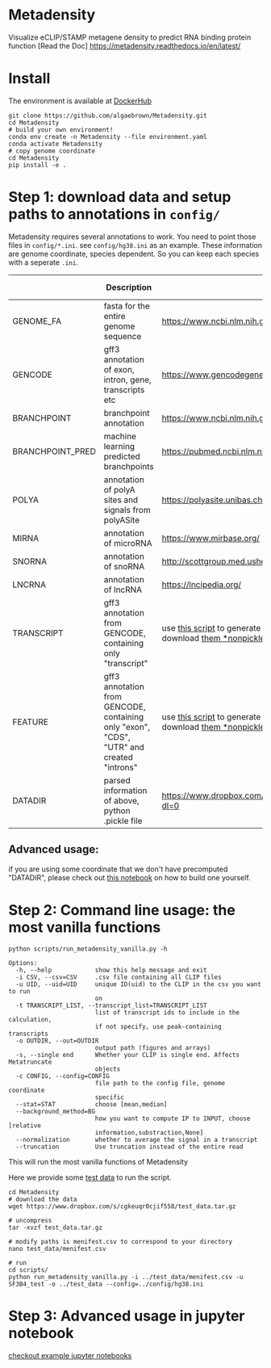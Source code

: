 # Metadensity
Visualize eCLIP/STAMP metagene density to predict RNA binding protein function
[Read the Doc] https://metadensity.readthedocs.io/en/latest/

# Install
The environment is available at [DockerHub](https://hub.docker.com/repository/docker/algaebrown/metadensity)
```
git clone https://github.com/algaebrown/Metadensity.git
cd Metadensity
# build your own environment!
conda env create -n Metadensity --file environment.yaml
conda activate Metadensity
# copy genome coordinate
cd Metadensity
pip install -e .
```
# Step 1: download data and setup paths to annotations in `config/`
Metadensity requires several annotations to work. You need to point those files in `config/*.ini`. see `config/hg38.ini` as an example.
These information are genome coordinate, species dependent. So you can keep each species with a seperate `.ini`.

|                  | Description                                                                              | Link to download                                                                            | Essential to run |
|------------------|------------------------------------------------------------------------------------------|---------------------------------------------------------------------------------------------|------------------|
| GENOME_FA        | fasta for the entire genome sequence                                                     | https://www.ncbi.nlm.nih.gov/genome/guide/human/                                            | YES              |
| GENCODE          | gff3 annotation of exon, intron, gene, transcripts etc                                   | https://www.gencodegenes.org/human/                                                         | YES              |
| BRANCHPOINT      | branchpoint annotation                                                                   | https://www.ncbi.nlm.nih.gov/pmc/articles/PMC4315302/   or `annotation `folder                                   | NO               |
| BRANCHPOINT_PRED | machine learning predicted branchpoints                                                  | https://pubmed.ncbi.nlm.nih.gov/29092009/     or `annotation `folder                                              | NO               |
| POLYA            | annotation of polyA sites and signals from polyASite                                     | https://polyasite.unibas.ch/atlas | NO               |
| MIRNA            | annotation of microRNA                                                                   | https://www.mirbase.org/                                                                    | NO               |
| SNORNA           | annotation of snoRNA                                                                     | http://scottgroup.med.usherbrooke.ca/snoDB/                                                 | NO               |
| LNCRNA           | annotation of lncRNA                                                                     | https://lncipedia.org/                                                                      | NO               |
| TRANSCRIPT       | gff3 annotation from GENCODE, containing only "transcript"                               | use [this script](https://github.com/algaebrown/Metadensity/blob/master/scripts/gencode_canon_filtering.sh) to generate from GENCODE and UCSC canonical transcript list or download [them *nonpickle](https://www.dropbox.com/sh/hoya37n9pmuqd4l/AABBSpcpjFYIUFWMdIRuJtU4a?dl=0) here | YES              |    
| FEATURE          | gff3 annotation from GENCODE, containing only "exon", "CDS", "UTR" and created "introns" | use [this script](https://github.com/algaebrown/Metadensity/blob/master/scripts/gencode_canon_filtering.sh) to generate from GENCODE and UCSC canonical transcript list; or download [them *nonpickle](https://www.dropbox.com/sh/hoya37n9pmuqd4l/AABBSpcpjFYIUFWMdIRuJtU4a?dl=0)| YES              |
| DATADIR          | parsed information of above, python .pickle file                                         | https://www.dropbox.com/sh/hoya37n9pmuqd4l/AABBSpcpjFYIUFWMdIRuJtU4a?dl=0                   |                  |


## Advanced usage:
if you are using some coordinate that we don't have precomputed "DATADIR", please check out [this notebook](https://github.com/algaebrown/Metadensity/blob/master/docs/source/parse_gencode_coords_into_data.ipynb) on how to build one yourself.

# Step 2: Command line usage: the most vanilla functions
`python scripts/run_metadensity_vanilla.py -h`

```
Options:
  -h, --help            show this help message and exit
  -i CSV, --csv=CSV     .csv file containing all CLIP files
  -u UID, --uid=UID     unique ID(uid) to the CLIP in the csv you want to run
                        on
  -t TRANSCRIPT_LIST, --transcript_list=TRANSCRIPT_LIST
                        list of transcript ids to include in the calculation,
                        if not specify, use peak-containing transcripts
  -o OUTDIR, --out=OUTDIR
                        output path (figures and arrays)
  -s, --single end      Whether your CLIP is single end. Affects Metatruncate
                        objects
  -c CONFIG, --config=CONFIG
                        file path to the config file, genome coordinate
                        specific
  --stat=STAT           choose [mean,median]
  --background_method=BG
                        how you want to compute IP to INPUT, choose [relative
                        information,substraction,None]
  --normalization       whether to average the signal in a transcript
  --truncation          Use truncation instead of the entire read
```

This will run the most vanilla functions of Metadensity

Here we provide some [test data](https://www.dropbox.com/s/cgkeuqr0cjif558/test_data.tar.gz?dl=0) to run the script.

```
cd Metadensity
# download the data
wget https://www.dropbox.com/s/cgkeuqr0cjif558/test_data.tar.gz

# uncompress
tar -xvzf test_data.tar.gz

# modify paths is menifest.csv to correspond to your directory
nano test_data/menifest.csv

# run
cd scripts/
python run_metadensity_vanilla.py -i ../test_data/menifest.csv -u SF3B4_test -o ../test_data --config=../config/hg38.ini
```


# Step 3: Advanced usage in jupyter notebook
[checkout example jupyter notebooks](https://github.com/algaebrown/Metadensity/tree/master/docs/source)

